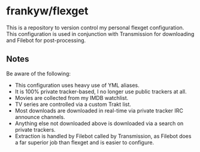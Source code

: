 # frankyw/flexget

This is a repository to version control my personal flexget configuration. This configuration is used in conjunction with Transmission for downloading and Filebot for post-processing.

## Notes

Be aware of the following:

* This configuration uses heavy use of YML aliases.
* It is 100% private tracker-based, I no longer use public trackers at all.
* Movies are collected from my IMDB watchlist.
* TV series are controlled via a custom Trakt list.
* Most downloads are downloaded in real-time via private tracker IRC announce channels.
* Anything else not downloaded above is downloaded via a search on private trackers.
* Extraction is handled by Filebot called by Transmission, as Filebot does a far superior job than flexget and is easier to configure.
